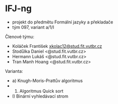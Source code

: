 IFJ-ng
======

- projekt do předmětu Formální jazyky a překladače
- tým 097, variant a/1/I

Členové týmu:
 - Koláček František <xkolac12@stud.fit.vutbr.cz>
 - Stodůlka Daniel <@stud.fit.vutbr.cz>
 - Hermann Lukáš <@stud.fit.vutbr.cz>
 - Tran Manh Hoang <@stud.fit.vutbr.cz>
 
Varianta:
 - a) Knugh-Moris-Prattův algoritmus
 - 1) Algoritmus Quick sort
 - I) Binární vyhledávací strom